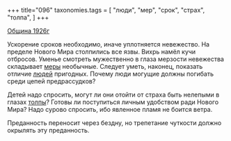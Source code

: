 +++
title="096"
taxonomies.tags = [
 "люди",
 "мер",
 "срок",
 "страх",
 "толпа",
]
+++

[Община 1926г](/agni/1926)

Ускорение сроков необходимо, иначе уплотняется невежество. На пределе Нового Мира столпились все язвы. Вихрь намёл кучи отбросов. Уменье смотреть мужественно в глаза мерзости невежества складывает [меры](/tags/мер) необычные. Следует уметь, наконец, показать отличие [людей](/tags/люди) пригодных. Почему люди могущие должны погибать среди цепей предрассудков?   

Детей надо спросить, могут ли они отойти от страха быть нелепыми в глазах [толпы](/tags/толпа)? Готовы ли поступиться личным удобством ради Нового Мира? Надо сурово спросить, ибо явленное пламя не боится ветра.   

Преданность переносит через бездну, но трепетание чуткости должно окрылять эту преданность.   

